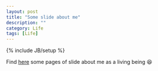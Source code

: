 ```yaml
---
layout: post
title: "Some slide about me"
description: ""
category: Life 
tags: [Life]
---
```

{% include JB/setup %}
<script type="text/javascript"
 src="http://cdn.mathjax.org/mathjax/latest/MathJax.js?config=TeX-AMS-MML_HTMLorMML">
</script>
 



Find [here](https://github.com/hongyusu/Posters_and_Presentations/blob/master/Presentations/Aboutme/example.pdf) some pages of slide about me as a living being :laughing: